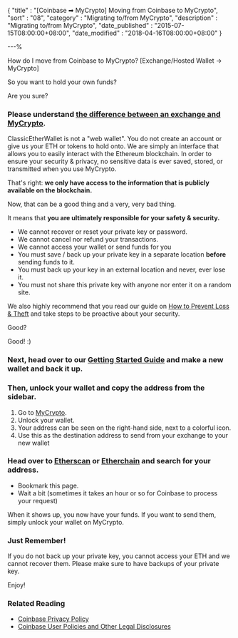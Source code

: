{
"title"       : "[Coinbase ➡ MyCrypto] Moving from Coinbase to MyCrypto",
"sort"        : "08",
"category"    : "Migrating to/from MyCrypto",
"description" : "Migrating to/from MyCrypto",
"date_published" : "2015-07-15T08:00:00+08:00",
"date_modified"  : "2018-04-16T08:00:00+08:00"
}

---%

How do I move from Coinbase to MyCrypto? [Exchange/Hosted Wallet -> MyCrypto]

So you want to hold your own funds?

Are you sure?

### Please understand [the difference between an exchange and MyCrypto](https://support.ethereumcommonwealth.io/getting-started/whats-the-difference-between-an-exchange-and-mycrypto.html).

ClassicEtherWallet is not a "web wallet". You do not create an account or give us your ETH or tokens to hold onto. We are simply an interface that allows you to easily interact with the Ethereum blockchain. In order to ensure your security & privacy, no sensitive data is ever saved, stored, or transmitted when you use MyCrypto.

That's right: **we only have access to the information that is publicly available on the blockchain.**

Now, that can be a good thing and a very, very bad thing.

It means that **you are ultimately responsible for your safety & security.**

- We cannot recover or reset your private key or password.
- We cannot cancel nor refund your transactions.
- We cannot access your wallet or send funds for you
- You must save / back up your private key in a separate location **before** sending funds to it.
- You must back up your key in an external location and never, ever lose it.
- You must not share this private key with anyone nor enter it on a random site.

We also highly recommend that you read our guide on [How to Prevent Loss & Theft](https://support.ethereumcommonwealth.io/getting-started/protecting-yourself-and-your-funds.html) and take steps to be proactive about your security.

Good?

Good! :)

### Next, head over to our [Getting Started Guide](https://support.ethereumcommonwealth.io/getting-started/backing-up-your-new-wallet.html) and make a new wallet and back it up.

### Then, unlock your wallet and copy the address from the sidebar.

1. Go to [MyCrypto](https://ethereumproject.github.io/etherwallet/).
3. Unlock your wallet.
4. Your address can be seen on the right-hand side, next to a colorful icon.
5. Use this as the destination address to send from your exchange to your new wallet

### Head over to [Etherscan](https://etherscan.io/) or [Etherchain](https://www.etherchain.org/) and search for your address.

- Bookmark this page.
- Wait a bit (sometimes it takes an hour or so for Coinbase to process your request)

When it shows up, you now have your funds. If you want to send them, simply unlock your wallet on MyCrypto.

### Just Remember!

If you do not back up your private key, you cannot access your ETH and we cannot recover them. Please make sure to have backups of your private key.

Enjoy!

###  Related Reading

*  [Coinbase Privacy Policy](https://www.coinbase.com/legal/privacy)
*  [Coinbase User Policies and Other Legal Disclosures](https://www.coinbase.com/legal/user_agreement)

